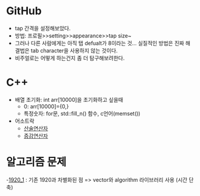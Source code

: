 # GitHub
- tap 간격을 설정해보았다.
- 방법: 프로필>>setting>>appearance>>tap size~
- 그러나 다른 사람에게는 아직 탭 defualt가 8이라는 것... 실질적인 방법은 진짜 해결법은 tab character을 사용하지 않는 것이다.
- 비주얼로는 어떻게 하는건지 좀 더 탐구해보려한다.

# C++
- 배열 초기화: int arr[10000]을 초기화하고 싶을때
  - 0: arr[10000]={0,}
  - 특정숫자: for문, std::fill_n() 함수, c언어(memset())
- 어소트락
  - [산술연산자](https://github.com/uniye/learn_Cpp/blob/main/%EC%96%B4%EC%86%8C%ED%8A%B8%EB%9D%BD%EC%9C%A0%ED%8A%AD/%EC%82%B0%EC%88%A0%EC%97%B0%EC%82%B0%EC%9E%90.md)
  - [증감연산자](https://github.com/uniye/learn_Cpp/blob/main/%EC%96%B4%EC%86%8C%ED%8A%B8%EB%9D%BD%EC%9C%A0%ED%8A%AD/%EC%A6%9D%EA%B0%90%EC%97%B0%EC%82%B0%EC%9E%90.md)
# 알고리즘 문제
-[1920_1](https://github.com/uniye/Algorithm_code/blob/main/8week/1920_1.cpp) : 기존 1920과 차별화된 점 => vector와 algorithm 라이브러리 사용 (시간 단축)
